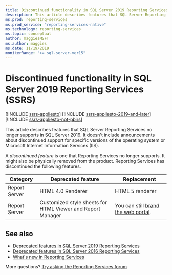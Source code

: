 ```yaml
---
title: Discontinued functionality in SQL Server 2019 Reporting Services (SSRS)
description: This article describes features that SQL Server Reporting Services no longer supports in SQL Server 2019.
ms.prod: reporting-services
ms.prod_service: "reporting-services-native"
ms.technology: reporting-services
ms.topic: conceptual
author: maggiesMSFT 
ms.author: maggies
ms.date: 11/19/2019
monikerRange: ">= sql-server-ver15"
---
```


# Discontinued functionality in SQL Server 2019 Reporting Services (SSRS)

[!INCLUDE [ssrs-appliesto](../includes/ssrs-appliesto.md)] [!INCLUDE [ssrs-appliesto-2019-and-later](../includes/ssrs-appliesto-2019-and-later.md)] [!INCLUDE [ssrs-appliesto-not-pbirs](../includes/ssrs-appliesto-not-pbirs.md)]

This article describes features that SQL Server Reporting Services no longer supports in SQL Server 2019. It doesn't include announcements about discontinued support for specific versions of the operating system or Microsoft Internet Information Services (IIS).

A _discontinued feature_ is one that Reporting Services no longer supports. It might also be physically removed from the product. Reporting Services has discontinued the following features.

| Category | Deprecated feature | Replacement |
| --- | --- | --- |
| Report Server | HTML 4.0 Renderer | HTML 5 renderer |
| Report Server | Customized style sheets for HTML Viewer and  Report Manager | You can still [brand the web portal](branding-the-web-portal.md). |

## See also

- [Deprecated features in SQL Server 2019 Reporting Services](deprecated-features-sql-server-2019-reporting-services-ssrs.md)
- [Deprecated features in SQL Server 2016 Reporting Services](deprecated-features-sql-server-2017-reporting-services-ssrs.md)  
- [What's new in Reporting Services](../reporting-services/what-s-new-in-sql-server-reporting-services-ssrs.md)  

More questions? [Try asking the Reporting Services forum](https://go.microsoft.com/fwlink/?LinkId=620231)
